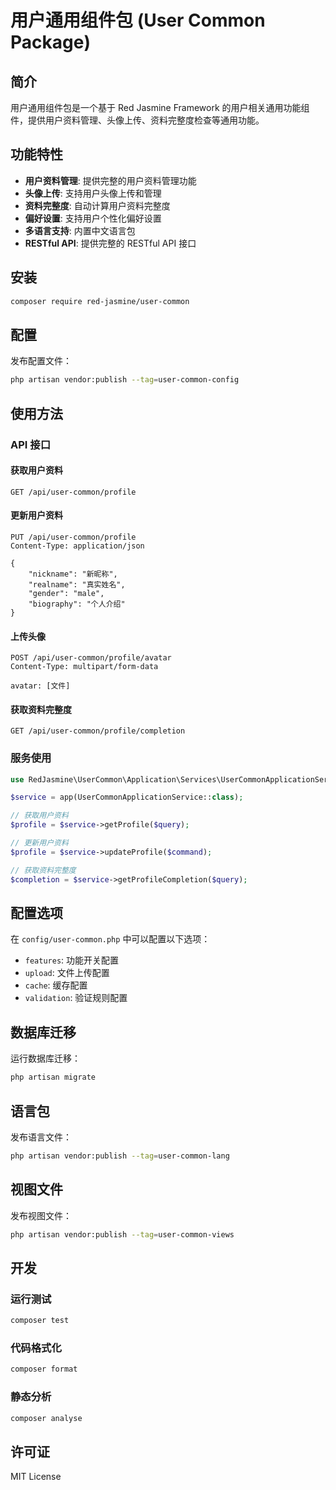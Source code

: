 # 用户通用组件包 (User Common Package)

## 简介

用户通用组件包是一个基于 Red Jasmine Framework 的用户相关通用功能组件，提供用户资料管理、头像上传、资料完整度检查等通用功能。

## 功能特性

- **用户资料管理**: 提供完整的用户资料管理功能
- **头像上传**: 支持用户头像上传和管理
- **资料完整度**: 自动计算用户资料完整度
- **偏好设置**: 支持用户个性化偏好设置
- **多语言支持**: 内置中文语言包
- **RESTful API**: 提供完整的 RESTful API 接口

## 安装

```bash
composer require red-jasmine/user-common
```

## 配置

发布配置文件：

```bash
php artisan vendor:publish --tag=user-common-config
```

## 使用方法

### API 接口

#### 获取用户资料
```http
GET /api/user-common/profile
```

#### 更新用户资料
```http
PUT /api/user-common/profile
Content-Type: application/json

{
    "nickname": "新昵称",
    "realname": "真实姓名",
    "gender": "male",
    "biography": "个人介绍"
}
```

#### 上传头像
```http
POST /api/user-common/profile/avatar
Content-Type: multipart/form-data

avatar: [文件]
```

#### 获取资料完整度
```http
GET /api/user-common/profile/completion
```

### 服务使用

```php
use RedJasmine\UserCommon\Application\Services\UserCommonApplicationService;

$service = app(UserCommonApplicationService::class);

// 获取用户资料
$profile = $service->getProfile($query);

// 更新用户资料
$profile = $service->updateProfile($command);

// 获取资料完整度
$completion = $service->getProfileCompletion($query);
```

## 配置选项

在 `config/user-common.php` 中可以配置以下选项：

- `features`: 功能开关配置
- `upload`: 文件上传配置
- `cache`: 缓存配置
- `validation`: 验证规则配置

## 数据库迁移

运行数据库迁移：

```bash
php artisan migrate
```

## 语言包

发布语言文件：

```bash
php artisan vendor:publish --tag=user-common-lang
```

## 视图文件

发布视图文件：

```bash
php artisan vendor:publish --tag=user-common-views
```

## 开发

### 运行测试

```bash
composer test
```

### 代码格式化

```bash
composer format
```

### 静态分析

```bash
composer analyse
```

## 许可证

MIT License

